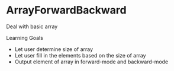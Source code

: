 # ArrayForwardBackward
Deal with basic array


Learning Goals
- Let user determine size of array
- Let user fill in the elements based on the size of array
- Output element of array in forward-mode and backward-mode
